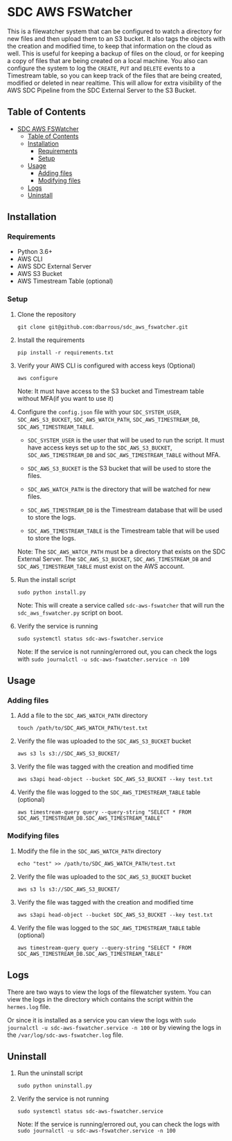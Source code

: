 # SDC AWS FSWatcher

This is a filewatcher system that can be configured to watch a directory for new files and then upload them to an S3 bucket. It also tags the objects with the creation and modified time, to keep that information on the cloud as well. This is useful for keeping a backup of files on the cloud, or for keeping a copy of files that are being created on a local machine. You also can configure the system to log the `CREATE`, `PUT` and `DELETE` events to a Timestream table, so you can keep track of the files that are being created, modified or deleted in near realtime. This will allow for extra visibility of the AWS SDC Pipeline from the SDC External Server to the S3 Bucket.

## Table of Contents
- [SDC AWS FSWatcher](#sdc-aws-fswatcher)
  - [Table of Contents](#table-of-contents)
  - [Installation](#installation)
    - [Requirements](#requirements)
    - [Setup](#setup)
  - [Usage](#usage)
    - [Adding files](#adding-files)
    - [Modifying files](#modifying-files)
  - [Logs](#logs)
  - [Uninstall](#uninstall)

## Installation
### Requirements
- Python 3.6+
- AWS CLI
- AWS SDC External Server
- AWS S3 Bucket
- AWS Timestream Table (optional)

### Setup
1. Clone the repository

    ```git clone git@github.com:dbarrous/sdc_aws_fswatcher.git```

2. Install the requirements

    ```pip install -r requirements.txt```

3. Verify your AWS CLI is configured with access keys (Optional)

    ```aws configure```

    Note: It must have access to the S3 bucket and Timestream table without MFA(if you want to use it)

4. Configure the `config.json` file with your `SDC_SYSTEM_USER`, `SDC_AWS_S3_BUCKET`, `SDC_AWS_WATCH_PATH`, `SDC_AWS_TIMESTREAM_DB`, `SDC_AWS_TIMESTREAM_TABLE`. 

    * `SDC_SYSTEM_USER` is the user that will be used to run the script. It must have access keys set up to the `SDC_AWS_S3_BUCKET`, `SDC_AWS_TIMESTREAM_DB` and `SDC_AWS_TIMESTREAM_TABLE` without MFA.

    * `SDC_AWS_S3_BUCKET` is the S3 bucket that will be used to store the files.

    * `SDC_AWS_WATCH_PATH` is the directory that will be watched for new files.

    * `SDC_AWS_TIMESTREAM_DB` is the Timestream database that will be used to store the logs.

    * `SDC_AWS_TIMESTREAM_TABLE` is the Timestream table that will be used to store the logs.
    


    Note: The `SDC_AWS_WATCH_PATH` must be a directory that exists on the SDC External Server. The `SDC_AWS_S3_BUCKET`, `SDC_AWS_TIMESTREAM_DB` and `SDC_AWS_TIMESTREAM_TABLE` must exist on the AWS account.

5. Run the install script

    ```sudo python install.py```

    Note: This will create a service called `sdc-aws-fswatcher` that will run the `sdc_aws_fswatcher.py` script on boot.

6. Verify the service is running

    ```sudo systemctl status sdc-aws-fswatcher.service```

    Note: If the service is not running/errored out, you can check the logs with `sudo journalctl -u sdc-aws-fswatcher.service -n 100`


## Usage
### Adding files
1. Add a file to the `SDC_AWS_WATCH_PATH` directory

    ```touch /path/to/SDC_AWS_WATCH_PATH/test.txt```

2. Verify the file was uploaded to the `SDC_AWS_S3_BUCKET` bucket

    ```aws s3 ls s3://SDC_AWS_S3_BUCKET/```

3. Verify the file was tagged with the creation and modified time

    ```aws s3api head-object --bucket SDC_AWS_S3_BUCKET --key test.txt```

4. Verify the file was logged to the `SDC_AWS_TIMESTREAM_TABLE` table (optional)

    ```aws timestream-query query --query-string "SELECT * FROM SDC_AWS_TIMESTREAM_DB.SDC_AWS_TIMESTREAM_TABLE"```

### Modifying files
1. Modify the file in the `SDC_AWS_WATCH_PATH` directory

    ```echo "test" >> /path/to/SDC_AWS_WATCH_PATH/test.txt```

2. Verify the file was uploaded to the `SDC_AWS_S3_BUCKET` bucket

    ```aws s3 ls s3://SDC_AWS_S3_BUCKET/```

3. Verify the file was tagged with the creation and modified time

    ```aws s3api head-object --bucket SDC_AWS_S3_BUCKET --key test.txt```

4. Verify the file was logged to the `SDC_AWS_TIMESTREAM_TABLE` table (optional)

    ```aws timestream-query query --query-string "SELECT * FROM SDC_AWS_TIMESTREAM_DB.SDC_AWS_TIMESTREAM_TABLE"```

## Logs
There are two ways to view the logs of the filewatcher system. You can view the logs in the directory which contains the script within the `hermes.log` file.

Or since it is installed as a service you can view the logs with `sudo journalctl -u sdc-aws-fswatcher.service -n 100` or by viewing the logs in the `/var/log/sdc-aws-fswatcher.log` file.

## Uninstall

1. Run the uninstall script

    ```sudo python uninstall.py```

2. Verify the service is not running

    ```sudo systemctl status sdc-aws-fswatcher.service```

    Note: If the service is running/errored out, you can check the logs with `sudo journalctl -u sdc-aws-fswatcher.service -n 100`



